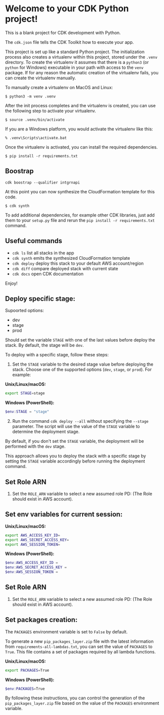
# Welcome to your CDK Python project!

This is a blank project for CDK development with Python.

The `cdk.json` file tells the CDK Toolkit how to execute your app.

This project is set up like a standard Python project.  The initialization
process also creates a virtualenv within this project, stored under the `.venv`
directory.  To create the virtualenv it assumes that there is a `python3`
(or `python` for Windows) executable in your path with access to the `venv`
package. If for any reason the automatic creation of the virtualenv fails,
you can create the virtualenv manually.

To manually create a virtualenv on MacOS and Linux:

```
$ python3 -m venv .venv
```

After the init process completes and the virtualenv is created, you can use the following
step to activate your virtualenv.

```
$ source .venv/bin/activate
```

If you are a Windows platform, you would activate the virtualenv like this:

```
% .venv\Scripts\activate.bat
```

Once the virtualenv is activated, you can install the required dependencies.

```
$ pip install -r requirements.txt
```

## Boostrap
```
cdk boostrap --qualifier intgrnapi
```

At this point you can now synthesize the CloudFormation template for this code.

```
$ cdk synth
```

To add additional dependencies, for example other CDK libraries, just add
them to your `setup.py` file and rerun the `pip install -r requirements.txt`
command.

## Useful commands

 * `cdk ls`          list all stacks in the app
 * `cdk synth`       emits the synthesized CloudFormation template
 * `cdk deploy`      deploy this stack to your default AWS account/region
 * `cdk diff`        compare deployed stack with current state
 * `cdk docs`        open CDK documentation

Enjoy!


## Deploy specific stage:

Supoorted options:
- dev
- stage
- prod

Should set the variable `STAGE` with one of the last values before deploy the stack. By default, the stage will be `dev`.

To deploy with a specific stage, follow these steps:

1. Set the `STAGE` variable to the desired stage value before deploying the stack. Choose one of the supported options (`dev`, `stage`, or `prod`). For example:

**Unix/Linux/macOS:**
```bash
export STAGE=stage
```

**Windows (PowerShell):**
```powershell
$env:STAGE = "stage"
```

2. Run the command `cdk deploy --all` without specifying the `--stage` parameter. 
The script will use the value of the `STAGE` variable to determine the deployment stage.

By default, if you don't set the `STAGE` variable, the deployment will be performed with the `dev` stage.

This approach allows you to deploy the stack with a specific stage by setting the `STAGE` variable accordingly before running the deployment command.


## Set Role ARN 

1. Set the `ROLE_ARN` variable to select a new assumed role PD: (The Role should exist in AWS account).


## Set env variables for current session:

**Unix/Linux/macOS:**
```bash
export AWS_ACCESS_KEY_ID=
export AWS_SECRET_ACCESS_KEY=
export AWS_SESSION_TOKEN=
```
**Windows (PowerShell):**
```powershell
$env:AWS_ACCESS_KEY_ID = 
$env:AWS_SECRET_ACCESS_KEY = 
$env:AWS_SESSION_TOKEN = 
```


## Set Role ARN 

1. Set the `ROLE_ARN` variable to select a new assumed role PD: (The Role should exist in AWS account).


## Set packages creation:
The `PACKAGES` environment variable is set to `False` by default.

To generate a new `pip_packages_layer.zip` file with the latest information from `requirements-all-lambdas.txt`, 
you can set the value of `PACKAGES` to `True`. 
This file contains a set of packages required by all lambda functions.

**Unix/Linux/macOS:**

```bash
export PACKAGES=True
```
**Windows (PowerShell):**
```powershell
$env:PACKAGES=True
```

By following these instructions, you can control the generation of the `pip_packages_layer.zip` file based on the value of the `PACKAGES` environment variable.